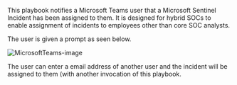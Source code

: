 This playbook notifies a Microsoft Teams user that a Microsoft Sentinel Incident has been assigned to them.
It is designed for hybrid SOCs to enable assignment of incidents to employees other than core SOC analysts.

The user is given a prompt as seen below.

![MicrosoftTeams-image](https://user-images.githubusercontent.com/71527532/221387660-bc742008-773b-4c5c-8ae7-5452b637cc52.png)

The user can enter a email address of another user and the incident will be assigned to them (with another invocation of this playbook.

